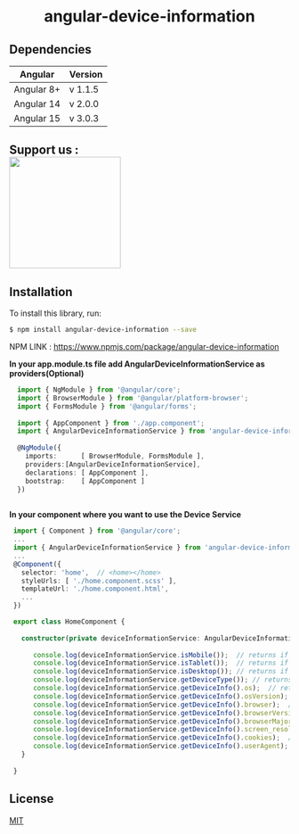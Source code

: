 <head> <meta name="google-site-verification" content="zApSXb8oh9SIBjqaVNlIs_IPT7sTwY4vwk59YS_CshE" /></head> 
  <h1 align="center">angular-device-information</h1>

## Dependencies

| Angular       | Version       |
| ------------- | ------------- |
|  Angular 8+   | v 1.1.5     |
|  Angular 14   | v 2.0.0      |
|  Angular 15   | v 3.0.3      |

## Support us : <br> <a href="https://www.paypal.com/donate/?hosted_button_id=6NTWH6ZLKN4RC" target="_blank"><img alt="" border="0" src="https://pics.paypal.com/00/s/MGNhMjc1OWQtYmM4Ni00OWM3LTkyN2ItZTliMWI1ZTM0YWZi/file.PNG" width="200" /></a>



## Installation

To install this library, run:

```bash
$ npm install angular-device-information --save
```
NPM LINK : <a href="https://www.npmjs.com/package/angular-device-information" target="_blank">https://www.npmjs.com/package/angular-device-information</a>

**In your app.module.ts file add AngularDeviceInformationService as providers(Optional)**

```typescript
  import { NgModule } from '@angular/core';
  import { BrowserModule } from '@angular/platform-browser';
  import { FormsModule } from '@angular/forms';
  
  import { AppComponent } from './app.component';
  import { AngularDeviceInformationService } from 'angular-device-information';
  
  @NgModule({
    imports:      [ BrowserModule, FormsModule ],
    providers:[AngularDeviceInformationService],
    declarations: [ AppComponent ],
    bootstrap:    [ AppComponent ]
  })
  

 ````

 **In your component where you want to use the Device Service**
 ```typescript
  import { Component } from '@angular/core';
  ...
  import { AngularDeviceInformationService } from 'angular-device-information';
  ...
  @Component({
    selector: 'home',  // <home></home>
    styleUrls: [ './home.component.scss' ],
    templateUrl: './home.component.html',
    ...
  })

  export class HomeComponent {
  
    constructor(private deviceInformationService: AngularDeviceInformationService) {
  
       console.log(deviceInformationService.isMobile());  // returns if the device is a mobile device (android / iPhone / windows-phone etc)
       console.log(deviceInformationService.isTablet());  // returns if the device is a tablet (tablet iPad etc)
       console.log(deviceInformationService.isDesktop()); // returns if the app is running on a Desktop browser.
       console.log(deviceInformationService.getDeviceType()); // returns if the app is running on a Desktop browser.
       console.log(deviceInformationService.getDeviceInfo().os);  // returns os name like Windows/Andtoid/iOS/Linux/Mac OS X etc
       console.log(deviceInformationService.getDeviceInfo().osVersion);  // returns os version like 10/8.1/7 ...etc
       console.log(deviceInformationService.getDeviceInfo().browser);  // returns browser name like chrome/firefox ...etc
       console.log(deviceInformationService.getDeviceInfo().browserVersion);  // returns browser version as number
       console.log(deviceInformationService.getDeviceInfo().browserMajorVersion);  // returns full browser version as number
       console.log(deviceInformationService.getDeviceInfo().screen_resolution);  // returns screnn size like 1390x860/640x800 ...etc
       console.log(deviceInformationService.getDeviceInfo().cookies);  // returns cookies enabled or no 
       console.log(deviceInformationService.getDeviceInfo().userAgent);  // returns userAgent
    }
    
  }

```

## License

[MIT](https://github.com/becher/angular-device-information/blob/master/LICENSE)



 
